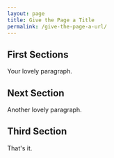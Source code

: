 ```yaml
---
layout: page
title: Give the Page a Title
permalink: /give-the-page-a-url/
---
```

## First Sections

Your lovely paragraph.

## Next Section

Another lovely paragraph.

## Third Section

That's it.
